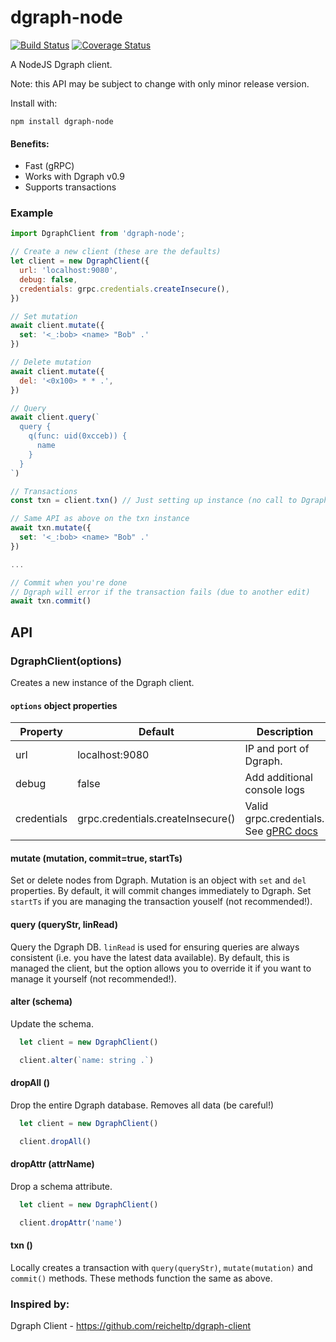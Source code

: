 # dgraph-node

[![Build Status](https://travis-ci.org/calummoore/dgraph-node.svg?branch=master)](https://travis-ci.org/calummoore/dgraph-node)
[![Coverage Status](https://coveralls.io/repos/github/calummoore/dgraph-node/badge.svg?branch=master)](https://coveralls.io/github/calummoore/dgraph-node?branch=master)

A NodeJS Dgraph client.

Note: this API may be subject to change with only minor release version.

Install with:

```
npm install dgraph-node
```

#### Benefits:
 - Fast (gRPC)
 - Works with Dgraph v0.9
 - Supports transactions

### Example

```javascript
import DgraphClient from 'dgraph-node';

// Create a new client (these are the defaults)
let client = new DgraphClient({
  url: 'localhost:9080',
  debug: false,
  credentials: grpc.credentials.createInsecure(),
})

// Set mutation
await client.mutate({
  set: '<_:bob> <name> "Bob" .'
})

// Delete mutation
await client.mutate({
  del: '<0x100> * * .',
})

// Query
await client.query(`
  query {
    q(func: uid(0xcceb)) {
      name
    }
  }
`)

// Transactions
const txn = client.txn() // Just setting up instance (no call to Dgraph)

// Same API as above on the txn instance
await txn.mutate({
  set: '<_:bob> <name> "Bob" .'
})

...

// Commit when you're done
// Dgraph will error if the transaction fails (due to another edit)
await txn.commit()

```

## API

### DgraphClient(options)

Creates a new instance of the Dgraph client.

#### `options` object properties

| Property    | Default        | Description |
|-------------|----------------|-------------|
| url         | localhost:9080 | IP and port of Dgraph. |
| debug       | false          | Add additional console logs |
| credentials | grpc.credentials.createInsecure() | Valid grpc.credentials. See [gPRC docs](https://grpc.io/docs/guides/auth.html) |


#### mutate (mutation, commit=true, startTs)

Set or delete nodes from Dgraph. Mutation is an object with `set` and `del` properties. By default, it will commit changes immediately to Dgraph. Set `startTs` if you are managing the transaction youself (not recommended!).


#### query (queryStr, linRead)

Query the Dgraph DB. `linRead` is used for ensuring queries are always consistent (i.e. you have the latest data available). By default, this is managed the client, but the option allows you to override it if you want to manage it yourself (not recommended!).


#### alter (schema)

Update the schema.

```js
  let client = new DgraphClient()

  client.alter(`name: string .`)
```


#### dropAll ()

Drop the entire Dgraph database. Removes all data (be careful!)

```js
  let client = new DgraphClient()

  client.dropAll()
```


#### dropAttr (attrName)

Drop a schema attribute.

```js
  let client = new DgraphClient()

  client.dropAttr('name')
```


#### txn ()

Locally creates a transaction with `query(queryStr)`, `mutate(mutation)` and `commit()` methods. These methods function the same as above.


### Inspired by:
Dgraph Client - https://github.com/reicheltp/dgraph-client
